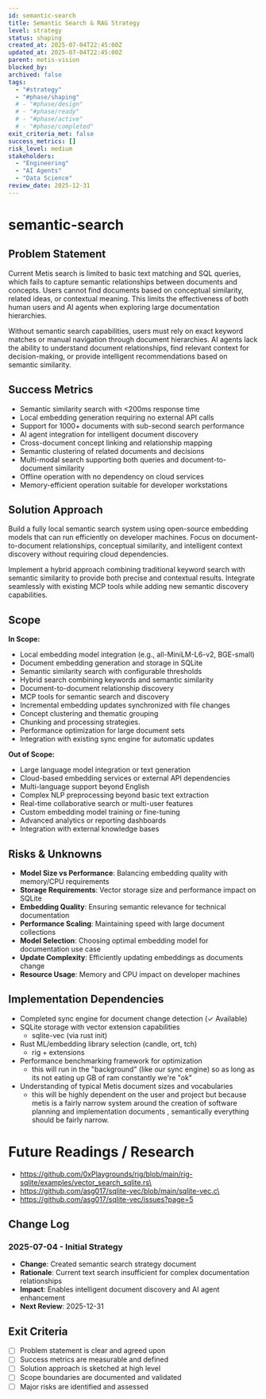 ```yaml
---
id: semantic-search
title: Semantic Search & RAG Strategy
level: strategy
status: shaping
created_at: 2025-07-04T22:45:00Z
updated_at: 2025-07-04T22:45:00Z
parent: metis-vision
blocked_by: 
archived: false
tags:
  - "#strategy"
  - "#phase/shaping"
  # - "#phase/design"
  # - "#phase/ready"
  # - "#phase/active"
  # - "#phase/completed"
exit_criteria_met: false
success_metrics: []
risk_level: medium
stakeholders: 
  - "Engineering"
  - "AI Agents"
  - "Data Science"
review_date: 2025-12-31
---
```


# semantic-search

## Problem Statement

Current Metis search is limited to basic text matching and SQL queries, which fails to capture semantic relationships between documents and concepts. Users cannot find documents based on conceptual similarity, related ideas, or contextual meaning. This limits the effectiveness of both human users and AI agents when exploring large documentation hierarchies.

Without semantic search capabilities, users must rely on exact keyword matches or manual navigation through document hierarchies. AI agents lack the ability to understand document relationships, find relevant context for decision-making, or provide intelligent recommendations based on semantic similarity.

## Success Metrics

- Semantic similarity search with <200ms response time
- Local embedding generation requiring no external API calls
- Support for 1000+ documents with sub-second search performance
- AI agent integration for intelligent document discovery
- Cross-document concept linking and relationship mapping
- Semantic clustering of related documents and decisions
- Multi-modal search supporting both queries and document-to-document similarity
- Offline operation with no dependency on cloud services
- Memory-efficient operation suitable for developer workstations

## Solution Approach

Build a fully local semantic search system using open-source embedding models that can run efficiently on developer machines. Focus on document-to-document relationships, conceptual similarity, and intelligent context discovery without requiring cloud dependencies.

Implement a hybrid approach combining traditional keyword search with semantic similarity to provide both precise and contextual results. Integrate seamlessly with existing MCP tools while adding new semantic discovery capabilities.

## Scope

**In Scope:**
- Local embedding model integration (e.g., all-MiniLM-L6-v2, BGE-small)
- Document embedding generation and storage in SQLite
- Semantic similarity search with configurable thresholds
- Hybrid search combining keywords and semantic similarity
- Document-to-document relationship discovery
- MCP tools for semantic search and discovery
- Incremental embedding updates synchronized with file changes
- Concept clustering and thematic grouping
- Chunking and processing strategies.
- Performance optimization for large document sets
- Integration with existing sync engine for automatic updates

**Out of Scope:**
- Large language model integration or text generation
- Cloud-based embedding services or external API dependencies
- Multi-language support beyond English
- Complex NLP preprocessing beyond basic text extraction
- Real-time collaborative search or multi-user features
- Custom embedding model training or fine-tuning
- Advanced analytics or reporting dashboards
- Integration with external knowledge bases

## Risks & Unknowns

- **Model Size vs Performance**: Balancing embedding quality with memory/CPU requirements
- **Storage Requirements**: Vector storage size and performance impact on SQLite
- **Embedding Quality**: Ensuring semantic relevance for technical documentation
- **Performance Scaling**: Maintaining speed with large document collections
- **Model Selection**: Choosing optimal embedding model for documentation use case
- **Update Complexity**: Efficiently updating embeddings as documents change
- **Resource Usage**: Memory and CPU impact on developer machines

## Implementation Dependencies

- Completed sync engine for document change detection (✓ Available)
- SQLite storage with vector extension capabilities
	- sqlite-vec (via rust init)
- Rust ML/embedding library selection (candle, ort, tch)
	- rig + extensions
- Performance benchmarking framework for optimization
	- this will run in the "background" (like our sync engine) so as long as its not eating up GB of ram constantly we're "ok"
- Understanding of typical Metis document sizes and vocabularies
	- this will be highly dependent on the user and project but because metis is a fairly narrow system around the creation of software planning and implementation documents , semantically everything should be fairly narrow.

# Future Readings / Research
- https://github.com/0xPlaygrounds/rig/blob/main/rig-sqlite/examples/vector_search_sqlite.rs\
- https://github.com/asg017/sqlite-vec/blob/main/sqlite-vec.c\
- https://github.com/asg017/sqlite-vec/issues?page=5
## Change Log

### 2025-07-04 - Initial Strategy
- **Change**: Created semantic search strategy document
- **Rationale**: Current text search insufficient for complex documentation relationships
- **Impact**: Enables intelligent document discovery and AI agent enhancement
- **Next Review**: 2025-12-31

## Exit Criteria

- [ ] Problem statement is clear and agreed upon
- [ ] Success metrics are measurable and defined
- [ ] Solution approach is sketched at high level
- [ ] Scope boundaries are documented and validated
- [ ] Major risks are identified and assessed